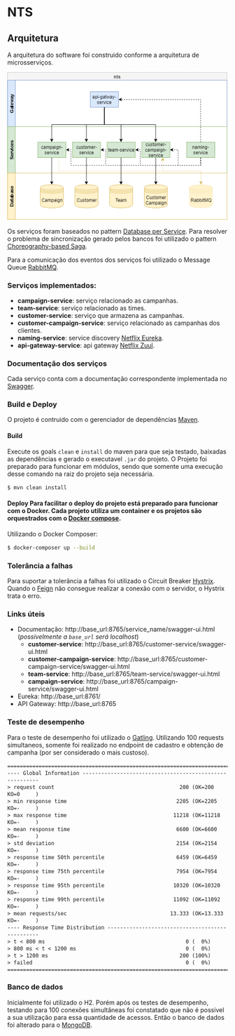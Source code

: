 # NTS  
  
## Arquitetura  
A arquitetura do software foi construido conforme a arquitetura de microsserviços.  
  
![Architecture](https://github.com/gabrielkirsten/nts/blob/master/docs-assets/nts-architecture.png?raw=true)  
  
Os serviços foram baseados no pattern [Database per Service](https://microservices.io/patterns/data/database-per-service.html). Para resolver o problema de sincronização gerado pelos bancos foi utilizado o pattern [Choreography-based Saga](https://microservices.io/patterns/data/saga.html).  
  
Para a comunicação dos eventos dos serviços foi utilizado o Message Queue [RabbitMQ](https://rabbitmq.com).  
  
### Serviços implementados:  
 - **campaign-service**: serviço relacionado as campanhas.  
 - **team-service**: serviço relacionado as times.  
 - **customer-service**: serviço que armazena as campanhas.  
 - **customer-campaign-service**: serviço relacionado as campanhas dos clientes.  
 - **naming-service**: service discovery [Netflix Eureka](https://github.com/Netflix/eureka).  
 - **api-gateway-service**: api gateway [Netflix Zuul](https://github.com/Netflix/zuul).  
    
### Documentação dos serviços  
  
Cada serviço conta com a documentação correspondente implementada no [Swagger](https://swagger.io/).   
  
### Build e Deploy  
  
O projeto é contruido com o gerenciador de dependências [Maven](https://maven.apache.org/).   
  
#### Build  
Execute os goals `clean` e `install` do maven para que seja testado, baixadas as dependências e gerado o executavel `.jar` do projeto. O Projeto foi preparado para funcionar em módulos, sendo que somente uma execução desse comando na raiz do projeto seja necessária.  
  
```bash  
$ mvn clean install  
```  
  
#### Deploy Para facilitar o deploy do projeto está preparado para funcionar com o Docker. Cada projeto utiliza um container e os projetos são orquestrados com o [Docker compose](https://docs.docker.com/compose/).  
  
Utilizando o Docker Composer:  
  
```bash 
$ docker-composer up --build  
```  
  
### Tolerância a falhas  
Para suportar a tolerância a falhas foi utilizado o Circuit Breaker [Hystrix](https://github.com/Netflix/Hystrix). Quando o [Feign](https://github.com/OpenFeign/feign) não consegue realizar a conexão com o servidor, o Hystrix trata o erro.   
  
### Links úteis  
- Documentação: http://base_url:8765/service_name/swagger-ui.html (*possivelmente a `base_url` será localhost*)  
    - **customer-service**: http://base_url:8765/customer-service/swagger-ui.html  
    - **customer-campaign-service**: http://base_url:8765/customer-campaign-service/swagger-ui.html  
    - **team-service**: http://base_url:8765/team-service/swagger-ui.html  
    - **campaign-service**: http://base_url:8765/campaign-service/swagger-ui.html  
- Eureka: http://base_url:8761/  
- API Gateway: http://base_url:8765  
  
### Teste de desempenho  
Para o teste de desempenho foi utilizado o [Gatling](https://gatling.io/).  Utilizando 100 requests simultaneos, somente foi realizado no endpoint de cadastro e obtenção de campanha (por ser considerado o mais custoso).
  
	================================================================================  
	---- Global Information --------------------------------------------------------  
	> request count                                        200 (OK=200    KO=0     )  
	> min response time                                   2205 (OK=2205   KO=-     )  
	> max response time                                  11218 (OK=11218  KO=-     )  
	> mean response time                                  6600 (OK=6600   KO=-     )  
	> std deviation                                       2154 (OK=2154   KO=-     )  
	> response time 50th percentile                       6459 (OK=6459   KO=-     )  
	> response time 75th percentile                       7954 (OK=7954   KO=-     )  
	> response time 95th percentile                      10320 (OK=10320  KO=-     )  
	> response time 99th percentile                      11092 (OK=11092  KO=-     )  
	> mean requests/sec                                 13.333 (OK=13.333 KO=-     )  
	---- Response Time Distribution ------------------------------------------------  
	> t < 800 ms                                             0 (  0%)  
	> 800 ms < t < 1200 ms                                   0 (  0%)  
	> t > 1200 ms                                          200 (100%)  
	> failed                                                 0 (  0%)  
	================================================================================  

### Banco de dados  
Inicialmente foi utilizado o H2. Porém após os testes de desempenho, testando para 100 conexões simultâneas foi constatado que não é possivel a sua utilização para essa quantidade de acessos. Então o banco de dados foi alterado para o [MongoDB](https://www.mongodb.com/).
